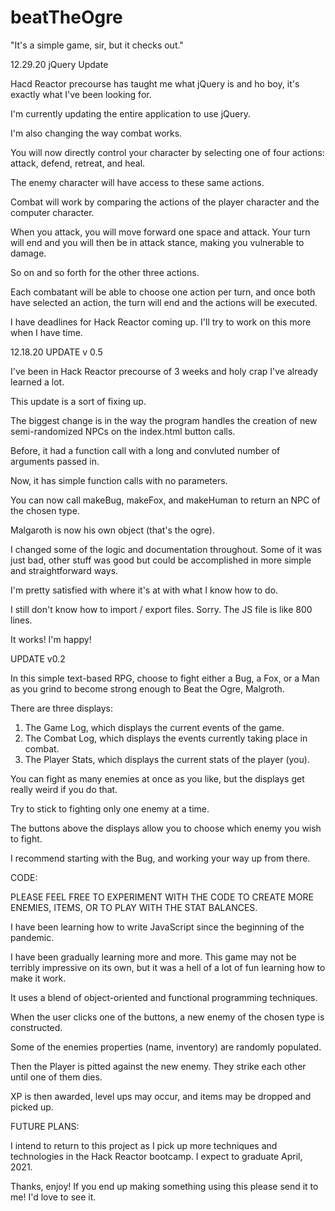 # beatTheOgre
"It's a simple game, sir, but it checks out."

12.29.20
jQuery Update

Hacd Reactor precourse has taught me what jQuery is and ho boy, it's exactly what I've been looking for. 

I'm currently updating the entire application to use jQuery. 

I'm also changing the way combat works. 

You will now directly control your character by selecting one of four actions: attack, defend, retreat, and heal.

The enemy character will have access to these same actions.

Combat will work by comparing the actions of the player character and the computer character. 

When you attack, you will move forward one space and attack. Your turn will end and you will then be in attack stance, making you vulnerable to damage.

So on and so forth for the other three actions.

Each combatant will be able to choose one action per turn, and once both have selected an action, the turn will end and the actions will be executed.

I have deadlines for Hack Reactor coming up. I'll try to work on this more when I have time.

12.18.20
UPDATE
v 0.5

I've been in Hack Reactor precourse of 3 weeks and holy crap I've already learned a lot.

This update is a sort of fixing up. 

The biggest change is in the way the program handles the creation of new semi-randomized NPCs on the index.html button calls.

Before, it had a function call with a long and convluted number of arguments passed in.

Now, it has simple function calls with no parameters.

You can now call makeBug, makeFox, and makeHuman to return an NPC of the chosen type.

Malgaroth is now his own object (that's the ogre).

I changed some of the logic and documentation throughout. Some of it was just bad, other stuff was good but could be accomplished in more simple and straightforward ways.

I'm pretty satisfied with where it's at with what I know how to do. 

I still don't know how to import / export files. Sorry. The JS file is like 800 lines.

It works! I'm happy!

UPDATE
v0.2 

In this simple text-based RPG, choose to fight either a Bug, a Fox, or a Man as you grind to become strong enough to Beat the Ogre, Malgroth.

There are three displays:

1) The Game Log, which displays the current events of the game.
2) The Combat Log, which displays the events currently taking place in combat.
3) The Player Stats, which displays the current stats of the player (you).

You can fight as many enemies at once as you like, but the displays get really weird if you do that.

Try to stick to fighting only one enemy at a time.

The buttons above the displays allow you to choose which enemy you wish to fight.

I recommend starting with the Bug, and working your way up from there.



CODE:

PLEASE FEEL FREE TO EXPERIMENT WITH THE CODE TO CREATE MORE ENEMIES, ITEMS, OR TO PLAY WITH THE STAT BALANCES.

I have been learning how to write JavaScript since the beginning of the pandemic. 

I have been gradually learning more and more. This game may not be terribly impressive on its own, but it was a hell of a lot of fun learning how to make it work.

It uses a blend of object-oriented and functional programming techniques.

When the user clicks one of the buttons, a new enemy of the chosen type is constructed.

Some of the enemies properties (name, inventory) are randomly populated.

Then the Player is pitted against the new enemy. They strike each other until one of them dies.

XP is then awarded, level ups may occur, and items may be dropped and picked up. 



FUTURE PLANS:

I intend to return to this project as I pick up more techniques and technologies in the Hack Reactor bootcamp. I expect to graduate April, 2021.


Thanks, enjoy! If you end up making something using this please send it to me! I'd love to see it.
